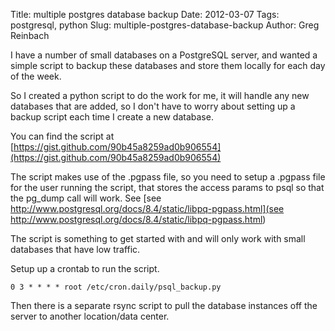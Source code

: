 Title: multiple postgres database backup
Date: 2012-03-07
Tags: postgresql, python
Slug: multiple-postgres-database-backup
Author: Greg Reinbach

I have a number of small databases on a PostgreSQL server, and wanted a simple script to backup these databases and store them locally for each day of the week.

So I created a python script to do the work for me, it will handle any new databases that are added, so I don't have to worry about setting up a backup script each time I create a new database.

You can find the script at [https://gist.github.com/90b45a8259ad0b906554](https://gist.github.com/90b45a8259ad0b906554)

The script makes use of the .pgpass file, so you need to setup a .pgpass file for the user running the script, that stores the access params to psql so that the pg_dump call will work. See [see http://www.postgresql.org/docs/8.4/static/libpq-pgpass.html](see http://www.postgresql.org/docs/8.4/static/libpq-pgpass.html)

The script is something to get started with and will only work with small databases that have low traffic.

Setup up a crontab to run the script.

    0 3 * * * * root /etc/cron.daily/psql_backup.py

Then there is a separate rsync script to pull the database instances off the server to another location/data center.
